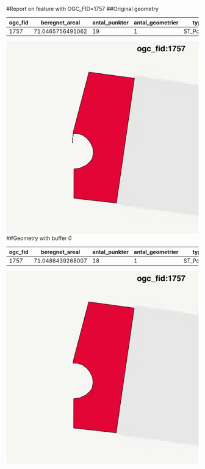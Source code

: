 #Report on feature with OGC_FID=1757
##Original geometry



| ogc_fid |  beregnet_areal  | antal_punkter | antal_geometrier |    type    |
|---------|------------------|---------------|------------------|------------|
|    1757 | 71.0465756491062 |            19 |                1 | ST_Polygon|
![geom](../images/1757_invalid.jpg)
##Geometry with buffer 0



| ogc_fid |  beregnet_areal  | antal_punkter | antal_geometrier |    type    |
|---------|------------------|---------------|------------------|------------|
|    1757 | 71.0486439268007 |            18 |                1 | ST_Polygon|
![geom](../images/1757_buffer0.jpg)
